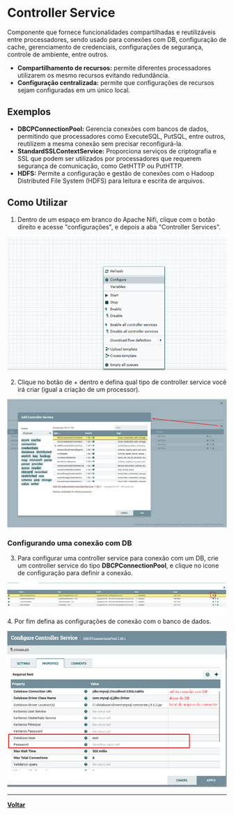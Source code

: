 # Controller Service

Componente que fornece funcionalidades compartilhadas e reutilizáveis entre processadores, sendo usado para conexões com DB, configuração de cache, gerenciamento de credenciais, configurações de segurança, controle de ambiente, entre outros.
- **Compartilhamento de recursos:** permite diferentes processadores utilizarem os mesmo recursos evitando redundãncia.
- **Configuração centralizada:** permite que configurações de recursos sejam configuradas em um único local.
## Exemplos

- **DBCPConnectionPool:** Gerencia conexões com bancos de dados, permitindo que processadores como ExecuteSQL, PutSQL, entre outros, reutilizem a mesma conexão sem precisar reconfigurá-la.
- **StandardSSLContextService:** Proporciona serviços de criptografia e SSL que podem ser utilizados por processadores que requerem segurança de comunicação, como GetHTTP ou PutHTTP.
- **HDFS:** Permite a configuração e gestão de conexões com o Hadoop Distributed File System (HDFS) para leitura e escrita de arquivos.

## Como Utilizar
1. Dentro de um espaço em branco do Apache Nifi, clique com o botão direito e acesse "configurações", e depois a aba "Controller Services".

![Controller Service1](../Imgs/componentes/controller-service1.png)

2. Clique no botão de + dentro e defina qual tipo de controller service você irá criar (igual a criação de um processor).

![Controller Service2](../Imgs/componentes/controller-service2.png)

### Configurando uma conexão com DB
3. Para configurar uma controller service para conexão com um DB, crie um controller service do tipo **DBCPConnectionPool**, e clique no icone de configuração para definir a conexão.

![Controller Service3](../Imgs/componentes/controller-service3.png)
4. Por fim defina as configurações de conexão com o banco de dados.

![Controller Service4](../Imgs/componentes/controller-service4.png)

---
**[Voltar](./componentes.md)**
